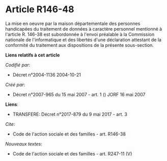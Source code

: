 # Article R146-48

La mise en oeuvre par la maison départementale des personnes handicapées du traitement de données à caractère personnel
mentionné à l'article R. 146-38 est subordonnée à l'envoi préalable à la Commission nationale de l'informatique et des
libertés d'une déclaration attestant de la conformité du traitement aux dispositions de la présente sous-section.

**Liens relatifs à cet article**

_Codifié par_:

  - Décret n°2004-1136 2004-10-21

_Créé par_:

  - Décret n°2007-965 du 15 mai 2007 - art. 1 () JORF 16 mai 2007

**Liens**:

  - TRANSFERE: Décret n°2017-879 du 9 mai 2017 - art. 3

_Cite_:

  - Code de l'action sociale et des familles - art. R146-38

_Nouveaux textes_:

  - Code de l'action sociale et des familles - art. R247-11 (V)
